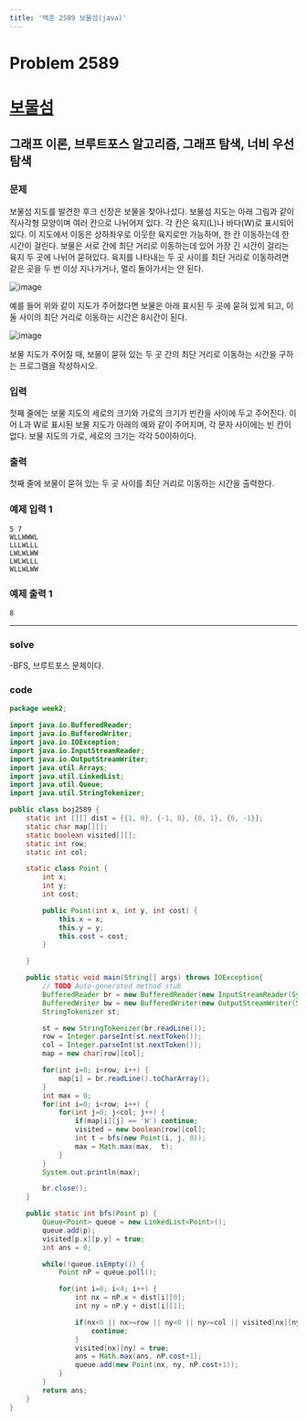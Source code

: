 ```yaml
---
title: '백준 2589 보물섬(java)'
---
```


# Problem 2589

# [보물섬](https://www.acmicpc.net/problem/2589)

## 그래프 이론, 브루트포스 알고리즘, 그래프 탐색, 너비 우선 탐색

### 문제

보물섬 지도를 발견한 후크 선장은 보물을 찾아나섰다. 보물섬 지도는 아래 그림과 같이 직사각형 모양이며 여러 칸으로 나뉘어져 있다. 각 칸은 육지(L)나 바다(W)로 표시되어 있다. 이 지도에서 이동은 상하좌우로 이웃한 육지로만 가능하며, 한 칸 이동하는데 한 시간이 걸린다. 보물은 서로 간에 최단 거리로 이동하는데 있어 가장 긴 시간이 걸리는 육지 두 곳에 나뉘어 묻혀있다. 육지를 나타내는 두 곳 사이를 최단 거리로 이동하려면 같은 곳을 두 번 이상 지나가거나, 멀리 돌아가서는 안 된다.

![image](https://user-images.githubusercontent.com/81351313/151000449-a7e9f3b8-9312-4682-b496-62f97efe60ff.png)

예를 들어 위와 같이 지도가 주어졌다면 보물은 아래 표시된 두 곳에 묻혀 있게 되고, 이 둘 사이의 최단 거리로 이동하는 시간은 8시간이 된다.

![image](https://user-images.githubusercontent.com/81351313/151000462-0e7107de-0979-44c5-9982-aec5d5e55e31.png)

보물 지도가 주어질 때, 보물이 묻혀 있는 두 곳 간의 최단 거리로 이동하는 시간을 구하는 프로그램을 작성하시오.

### 입력

첫째 줄에는 보물 지도의 세로의 크기와 가로의 크기가 빈칸을 사이에 두고 주어진다. 이어 L과 W로 표시된 보물 지도가 아래의 예와 같이 주어지며, 각 문자 사이에는 빈 칸이 없다. 보물 지도의 가로, 세로의 크기는 각각 50이하이다.

### 출력

첫째 줄에 보물이 묻혀 있는 두 곳 사이를 최단 거리로 이동하는 시간을 출력한다.

### 예제 입력 1

```
5 7
WLLWWWL
LLLWLLL
LWLWLWW
LWLWLLL
WLLWLWW
```

### 예제 출력 1

```
8
```

---

### solve

-BFS, 브루트포스 문제이다.

### code

```java
package week2;

import java.io.BufferedReader;
import java.io.BufferedWriter;
import java.io.IOException;
import java.io.InputStreamReader;
import java.io.OutputStreamWriter;
import java.util.Arrays;
import java.util.LinkedList;
import java.util.Queue;
import java.util.StringTokenizer;

public class boj2589 {
	static int [][] dist = {{1, 0}, {-1, 0}, {0, 1}, {0, -1}};
	static char map[][];
	static boolean visited[][];
	static int row;
	static int col;

	static class Point {
		int x;
		int y;
		int cost;

		public Point(int x, int y, int cost) {
			this.x = x;
			this.y = y;
			this.cost = cost;
		}

	}

	public static void main(String[] args) throws IOException{
		// TODO Auto-generated method stub
		BufferedReader br = new BufferedReader(new InputStreamReader(System.in));
		BufferedWriter bw = new BufferedWriter(new OutputStreamWriter(System.out));
		StringTokenizer st;

		st = new StringTokenizer(br.readLine());
		row = Integer.parseInt(st.nextToken());
		col = Integer.parseInt(st.nextToken());
		map = new char[row][col];

		for(int i=0; i<row; i++) {
			map[i] = br.readLine().toCharArray();
		}
		int max = 0;
		for(int i=0; i<row; i++) {
			for(int j=0; j<col; j++) {
				if(map[i][j] == 'W') continue;
				visited = new boolean[row][col];
				int t = bfs(new Point(i, j, 0));
				max = Math.max(max,  t);
			}
		}
		System.out.println(max);

		br.close();
	}

	public static int bfs(Point p) {
		Queue<Point> queue = new LinkedList<Point>();
		queue.add(p);
		visited[p.x][p.y] = true;
		int ans = 0;

		while(!queue.isEmpty()) {
			Point nP = queue.poll();

			for(int i=0; i<4; i++) {
				int nx = nP.x + dist[i][0];
				int ny = nP.y + dist[i][1];

				if(nx<0 || nx>=row || ny<0 || ny>=col || visited[nx][ny] || map[nx][ny] =='W') {
					continue;
				}
				visited[nx][ny] = true;
				ans = Math.max(ans, nP.cost+1);
				queue.add(new Point(nx, ny, nP.cost+1));
			}
		}
		return ans;
	}
}
```
